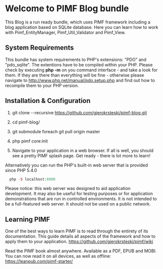 Welcome to PIMF Blog bundle
===========================
This Blog is a run ready bundle, which uses PIMF framework including a blog application based on SQLite database.
Here you can learn how to work with Pimf_EntityManager, Pimf_Util_Validator and Pimf_View.

System Requirements
-------------------
This bundle has system requirements to PHP's extensions: "PDO" and "pdo_sqlite". The extentions
have to be compiled within your PHP. Please check by executing **php -m** on you command interface - and
take a look for them. If they are there than everything will be fine - otherwise please navigate
to http://www.php.net/manual/pdo.setup.php and find out how to recompile them to your PHP version.

Installation & Configuration
----------------------------

1. git clone --recursive https://github.com/gjerokrsteski/pimf-blog.git

2. cd pimf-blog/

3. git submodule foreach git pull origin master

4. php pimf core:init

5. Navigate to your application in a web browser. If all is well, you should see a pretty PIMF splash page. Get ready - there is lot more to learn!
       
Alternatively you can run the PHP's built-in web server that is provided since PHP 5.4.0
  
```php   
  php -S localhost:8000
```

Please notice: this web server was designed to aid application development. It may also be useful for testing purposes or for 
application demonstrations that are run in controlled environments. It is not intended to be a full-featured web server. 
It should not be used on a public network.

Learning PIMF
-------------
One of the best ways to learn PIMF is to read through the entirety of its documentation. This guide details all aspects of the framework and how to apply them to your application. https://github.com/gjerokrsteski/pimf/wiki

Read the PIMF book almost anywhere. Available as a PDF, EPUB and MOBI. You can now read it on all devices, as well as offline: https://leanpub.com/pimf-starter/
